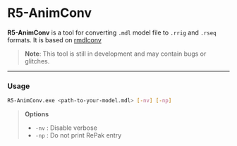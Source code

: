 # R5-AnimConv

**R5-AnimConv** is a tool for converting `.mdl` model file to `.rrig` and `.rseq` formats. It is based on [rmdlconv](https://github.com/r-ex/rmdlconv)

>**Note**: This tool is still in development and may contain bugs or glitches.

---

### Usage

```bash
R5-AnimConv.exe <path-to-your-model.mdl> [-nv] [-np]
```

>**Options**
>* `-nv` : Disable verbose
>* `-np` : Do not print RePak entry